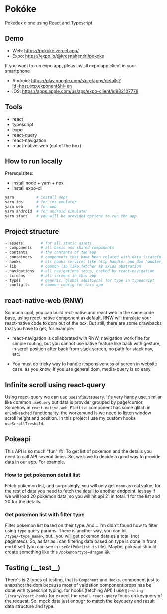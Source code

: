 # Pokóke

Pokedex clone using React and Typescript

## Demo

- Web: https://pokoke.vercel.app/
- Expo: https://expo.io/@kresnahendri/pokoke

If you want to run expo app, pleas install expo app client in your smartphone

- Android: https://play.google.com/store/apps/details?id=host.exp.exponent&hl=en
- iOS: https://apps.apple.com/us/app/expo-client/id982107779

## Tools

- react
- typescript
- expo
- react-query
- react-navigation
- react-native-web (out of the box)

## How to run locally

Prerequisites:

- install node + yarn + npx
- install expo-cli

```bash
yarn          # install deps
yarn ios      # for ios emulator
yarn web      # for web
yarn android  # for android simulator
yarn start    # you will be provided options to run the app
```

## Project structure

```bash
- assets        # for all static assets
- components    # all basic and shared components
- contants      # the contants of the app
- containers    # components that have been related with data (stateful, remote API)
- hooks         # all hooks services like http handler and dom handler, all provided as hooks
- lib           # common lib like fetcher as axios abstration
- navigations   # all navigations setup, backed by react-navigation
- screens       # all screens in this app
- types         # generic, global additional for type in typescript
- config.ts     # common config for this app
```

## react-native-web (RNW)

So much cool, you can build rect-native and react web in the same code base, using react-native component as default. RNW will translate your react-native code to dom out of the box. But still, there are some drawbacks that you have to get, for example:

- react-navigation is collaborated with RNW, navigation work fine for simple routing, but you cannot use native feature like back with gesture, in scroll position after back from stack screen, no path for stack nav, etc.

- You must do tricky way to handle responsiveness of screen in website case. as you know, if you use general dom, media-query is so easy.

## Infinite scroll using react-query

Using react-query we can use `useInfiniteQuery`. It's very handy use, similar like common `useQuery` but data is provider grouped by page/cursor. Somehow in `react-native-web`, `FlatList` component has some glitch in `onEndReached` functionality. the workaround is we need to listen window scroll height and position. In this project I use my custom hooks `useScrollTreshold`.

## Pokeapi

This API is so much "fun" 😜. To get list of pokemon and the details you need to call API several times. So, we have to decide a good way to provide data in our app. For example.

### How to get pokemon detail list

Fetch pokemon list, and surprisingly, you will only get `name` as real value, for the rest of data you need to fetch the detail to another endpoint. let say if we will load 20 pokemon data, so you will hit api 21 in total. 1 for the list and 20 for the details.

### Get pokemon list with filter type

Filter pokemon list based on their type. And... I'm didn't found how to filter using `type` query params. 
There is another way, you can hit `/type/<type_name>`, but.. you will get pokemon data as a total (not paginated). So, as far as I can filtering data based on type is done in front end it self (you can see in `useGetPokeList.ts` file).
Maybe, pokeapi should create something like this `/pokemon?type=dragon` 😁.

## Testing (\_\_test\_\_)

There's is 2 types of testing, that is `Component` and `Hooks`. component just to snapshot the dom because most of validation component props has be done with typescript typing. for hooks (fetching API) I use `@testing-library/react-hooks` for expect the result. `react-query` focus on keyquery of the request. So, mock data just enough to match the keyquery and result data structure and type.
